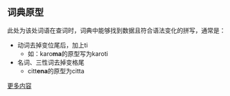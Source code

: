 ## 词典原型
此处为该处词语在查词时，词典中能够找到数据且符合语法变化的拼写，通常是：
- 动词去掉变位尾后，加上ti
  - 如：karo**ma**的原型写为karoti
- 名词、三性词去掉变格尾
  - citt**ena**的原型为citta

[更多内容](https://visuddhinanda.gitbook.io/wikipali-help-zh-hans/v/master/wbw/edit_win)